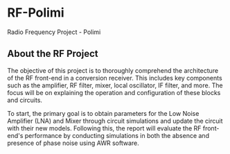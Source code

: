 # RF-Polimi
Radio Frequency Project - Polimi

<!DOCTYPE html>
<html lang="en">
<head>
    <meta charset="UTF-8">
    <meta name="viewport" content="width=device-width, initial-scale=1.0">
    
</head>
<body>
    <h2>About the RF Project</h2>
    <p>
        The objective of this project is to thoroughly comprehend the architecture of the RF front-end in a conversion receiver. This includes key components such as the amplifier, RF filter, mixer, local oscillator, IF filter, and more. The focus will be on explaining the operation and configuration of these blocks and circuits.
    </p>
    <p>
        To start, the primary goal is to obtain parameters for the Low Noise Amplifier (LNA) and Mixer through circuit simulations and update the circuit with their new models. Following this, the report will evaluate the RF front-end's performance by conducting simulations in both the absence and presence of phase noise using AWR software.
    </p>
</body>
</html>

